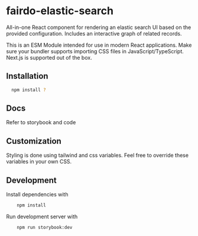 # fairdo-elastic-search

All-in-one React component for rendering an elastic search UI based on the provided configuration. Includes
an interactive graph of related records.

This is an ESM Module intended for use in modern React applications. Make sure your bundler supports importing CSS files in JavaScript/TypeScript. Next.js is supported out of the box.

## Installation

```bash
  npm install ?
```

## Docs

Refer to storybook and code

## Customization

Styling is done using tailwind and css variables. Feel free to override these variables in your own CSS.

## Development

Install dependencies with

```bash
    npm install
```

Run development server with

```bash
    npm run storybook:dev
```
